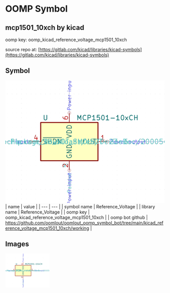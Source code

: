 # OOMP Symbol  
## mcp1501_10xch  by kicad  
  
oomp key: oomp_kicad_reference_voltage_mcp1501_10xch  
  
source repo at: [https://gitlab.com/kicad/libraries/kicad-symbols](https://gitlab.com/kicad/libraries/kicad-symbols)  
## Symbol  
  
[![working.png](working_600.png)](working.png)  
| name | value | 
| --- | --- | 
| symbol name | Reference_Voltage | 
| library name | Reference_Voltage | 
| oomp key | oomp_kicad_reference_voltage_mcp1501_10xch | 
| oomp bot github | https://github.com/oomlout/oomlout_oomp_symbol_bot/tree/main/kicad_reference_voltage_mcp1501_10xch/working | 
## Images  
  
[![working.png](working_140.png)](working.png)  
